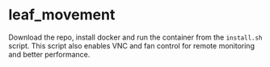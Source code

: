 # leaf_movement

Download the repo, install docker and run the container from the `install.sh` script. This script also enables VNC and fan control for remote monitoring and better performance.
